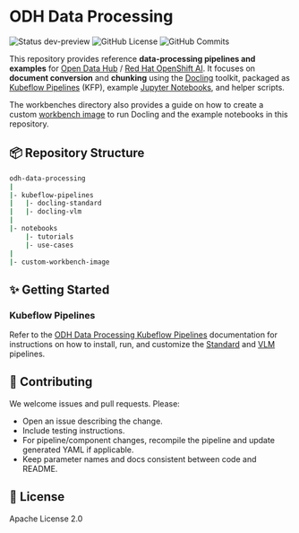 # ODH Data Processing

![Status dev-preview](https://img.shields.io/badge/status-dev--preview-blue)
![GitHub License](https://img.shields.io/github/license/opendatahub-io/odh-data-processing)
![GitHub Commits](https://img.shields.io/github/commit-activity/t/opendatahub-io/odh-data-processing)

This repository provides reference **data-processing pipelines and examples** for [Open Data Hub](https://github.com/opendatahub-io) / [Red Hat OpenShift AI](https://www.redhat.com/en/products/ai/openshift-ai). It focuses on **document conversion** and **chunking** using the [Docling](https://docling-project.github.io/docling/) toolkit, packaged as [Kubeflow Pipelines](https://www.kubeflow.org/docs/components/pipelines/) (KFP), example [Jupyter Notebooks](https://jupyter.org/), and helper scripts.

The workbenches directory also provides a guide on how to create a custom [workbench image](https://github.com/opendatahub-io-contrib/workbench-images) to run Docling and the example notebooks in this repository.

## 📦 Repository Structure

```bash
odh-data-processing
|
|- kubeflow-pipelines
|   |- docling-standard
|   |- docling-vlm
|
|- notebooks
    |- tutorials
    |- use-cases
|
|- custom-workbench-image
```

## ✨ Getting Started

### Kubeflow Pipelines

Refer to the [ODH Data Processing Kubeflow Pipelines](kubeflow-pipelines) documentation for instructions on how to install, run, and customize the [Standard](kubeflow-pipelines/docling-standard) and [VLM](kubeflow-pipelines/docling-vlm) pipelines.

## 🤝 Contributing

We welcome issues and pull requests. Please:
- Open an issue describing the change.
- Include testing instructions.
- For pipeline/component changes, recompile the pipeline and update generated YAML if applicable.
- Keep parameter names and docs consistent between code and README.

## 📄 License

Apache License 2.0
